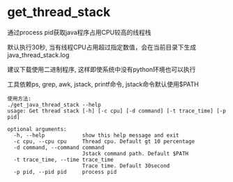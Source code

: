 # get_thread_stack
通过process pid获取java程序占用CPU较高的线程栈

默认执行30秒, 当有线程CPU占用超过指定数值，会在当前目录下生成java_thread_stack.log

建议下载使用二进制程序, 这样即使系统中没有python环境也可以执行

工具依赖ps, grep, awk, jstack, printf命令, jstack命令默认使用$PATH

```
使用方法: 
./get_java_thread_stack --help
usage: Get thread stack [-h] [-c cpu] [-d command] [-t trace_time] [-p pid]

optional arguments:
  -h, --help            show this help message and exit
  -c cpu, --cpu cpu     Thread cpu. Default gt 10 percentage
  -d command, --command command
                        Jstack command path. Default $PATH
  -t trace_time, --time trace_time
                        Trace time. Default 30second
  -p pid, --pid pid     process pid
```
